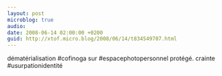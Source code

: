 ```yaml
---
layout: post
microblog: true
audio: 
date: 2008-06-14 02:00:00 +0200
guid: http://xtof.micro.blog/2008/06/14/t834549707.html
---
```

dématérialisation #cofinoga sur #espacephotopersonnel protégé. crainte #usurpationidentité
